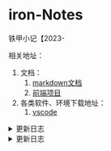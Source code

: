 # iron-Notes
铁甲小记【2023-

相关地址：

1. 文档：
   1. [markdown文档](https://www.runoob.com/markdown/md-tutorial.html)
   2. [前端项目](https://github.com/PanJiaChen/vue-element-admin/blob/master/README.zh-CN.md)
2. 各类软件、环境下载地址：
   1. [vscode](https://code.visualstudio.com/)

 <details>
  <summary>更新日志</summary>
  
- 2023-11-27:
  1. 学习api请求：GET请求，具体更新在tools/request
  2. 更新前端项目
- 未完成:
  [X] POST
</details>

<details>
<summary>更新日志</summary>

- 2023-11-27:
	- 1. 学习api请求：GET请求，具体更新在tools/request
	- 2. 更新前端项目
	- 未完成：
	- [X]POST请求

</details>

